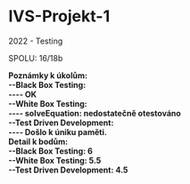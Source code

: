 # IVS-Projekt-1
2022 - Testing 

SPOLU: 16/18b

**Poznámky k úkolům: </br>
	--Black Box Testing:</br>
	----	OK</br>
	--White Box Testing:</br>
	----	solveEquation: nedostatečně otestováno</br>
	--Test Driven Development:</br>
	----	Došlo k úniku paměti.</br>
Detail k bodům:</br>
	--Black Box Testing: 6 </br>
	--White Box Testing: 5.5 </br>
	--Test Driven Development: 4.5**
